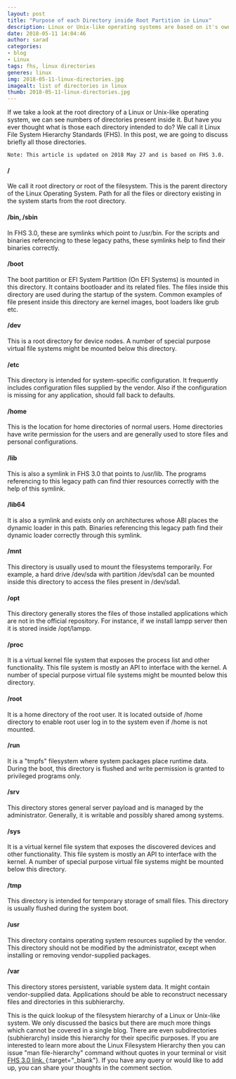 ```yaml
---
layout: post
title: "Purpose of each Directory inside Root Partition in Linux"
description: Linux or Unix-like operating systems are based on it's own Filesystem Hierarchy Standards (FHS). Each directory has it's own purpose. This article will talk about the purpose of these directories.
date: 2018-05-11 14:04:46
author: sarad
categories:
- blog
- Linux
tags: fhs, linux directories
generes: linux
img: 2018-05-11-linux-directories.jpg
imagealt: list of directories in linux
thumb: 2018-05-11-linux-directories.jpg
---
```


If we take a look at the root directory of a Linux or Unix-like operating system, we can see numbers of directories present inside it. But have you ever thought what is those each directory intended to do? We call it Linux File System Hierarchy Standards (FHS). In this post, <!--more--> we are going to discuss briefly all those directories.

    Note: This article is updated on 2018 May 27 and is based on FHS 3.0.

#### /
We call it root directory or root of the filesystem. This is the parent directory of the Linux Operating System. Path for all the files or directory existing in the system starts from the root directory.

#### /bin, /sbin
In FHS 3.0, these are symlinks which point to /usr/bin. For the scripts and binaries referencing to these legacy paths, these symlinks help to find their binaries correctly.

#### /boot
The boot partition or EFI System Partition (On EFI Systems) is mounted in this directory. It contains bootloader and its related files. The files inside this directory are used during the startup of the system. Common examples of file present inside this directory are kernel images, boot loaders like grub etc.

#### /dev
This is a root directory for device nodes. A number of special purpose virtual file systems might be mounted below this directory.

#### /etc
This directory is intended for system-specific configuration. It frequently includes configuration files supplied by the vendor. Also if the configuration is missing for any application, should fall back to defaults.

#### /home
This is the location for home directories of normal users. Home directories have write permission for the users and are generally used to store files and personal configurations.

#### /lib
This is also a symlink in FHS 3.0 that points to /usr/lib. The programs referencing to this legacy path can find thier resources correctly with the help of this symlink.

#### /lib64
It is also a symlink and exists only on architectures whose ABI places the dynamic loader in this path. Binaries referencing this legacy path find their dynamic loader correctly through this symlink.

#### /mnt
This directory is usually used to mount the filesystems temporarily. For example, a hard drive /dev/sda with partition /dev/sda1 can be mounted inside this directory to access the files present in /dev/sda1.

#### /opt
This directory generally stores the files of those installed applications which are not in the official repository. For instance, if we install lampp server then it is stored inside /opt/lampp.

#### /proc
It is a virtual kernel file system that exposes the process list and other functionality. This file system is mostly an API to interface with the kernel. A number of special purpose virtual file systems might be mounted below this directory.

#### /root
It is a home directory of the root user. It is located outside of /home directory to enable root user log in to the system even if /home is not mounted.

#### /run
It is a "tmpfs" filesystem where system packages place runtime data. During the boot, this directory is flushed and write permission is granted to privileged programs only.

#### /srv
This directory stores general server payload and is managed by the administrator. Generally, it is writable and possibly shared among systems.

#### /sys
It is a virtual kernel file system that exposes the discovered devices and other functionality. This file system is mostly an API to interface with the kernel. A number of special purpose virtual file systems might be mounted below this directory.

#### /tmp
This directory is intended for temporary storage of small files. This directory is usually flushed during the system boot.

#### /usr
This directory contains operating system resources supplied by the vendor. This directory should not be modified by the administrator, except when installing or removing vendor-supplied packages.

#### /var
This directory stores persistent, variable system data. It might contain vendor-supplied data. Applications should be able to reconstruct necessary files and directories in this subhierarchy.

This is the quick lookup of the filesystem hierarchy of a Linux or Unix-like system. We only discussed the basics but there are much more things which cannot be covered in a single blog. There are even subdirectories (subhierarchy) inside this hierarchy for their specific purposes. If you are interested to learn more about the Linux Filesystem Hierarchy then you can issue "man file-hierarchy" command without quotes in your terminal or visit [FHS 3.0 link. <i class="fa fa-external-link" aria-hidden="true"></i>](http://refspecs.linuxfoundation.org/FHS_3.0/fhs-3.0.html){:target="_blank"}. If you have any query or would like to add up, you can share your thoughts in the comment section.